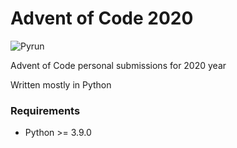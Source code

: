# Advent of Code 2020
![Pyrun](https://github.com/margobra8/adventofcode2020/workflows/build/badge.svg?branch=main)

Advent of Code personal submissions for 2020 year

Written mostly in Python

### Requirements
- Python >= 3.9.0
